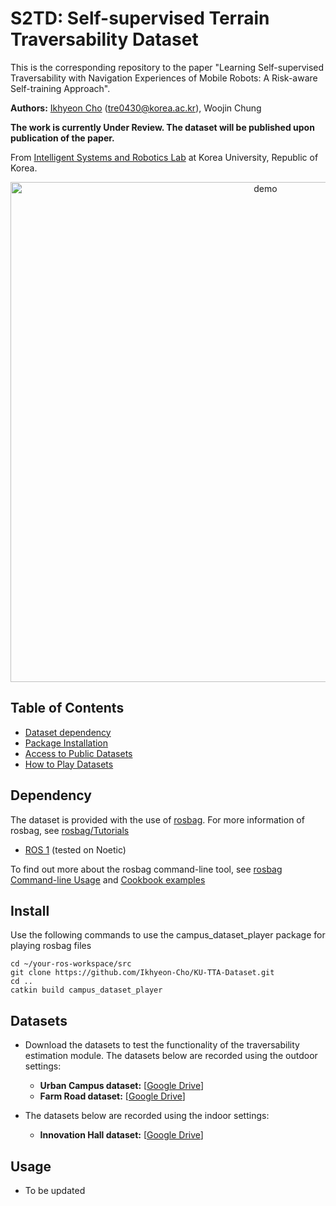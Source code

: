 # S2TD: Self-supervised Terrain Traversability Dataset


This is the corresponding repository to the paper "Learning Self-supervised Traversability with Navigation Experiences of Mobile Robots: A Risk-aware Self-training Approach".

**Authors:** [Ikhyeon Cho]() ([tre0430@korea.ac.kr](mailto:tre0430@korea.ac.kr)), Woojin Chung

**The work is currently Under Review. The dataset will be published upon publication of the paper.**

From [Intelligent Systems and Robotics Lab](https://www.isr.korea.ac.kr/) at Korea University, Republic of Korea.

<p align='center'>
    <img src="./config/Learned LiDAR Traversability (Urban Campus).gif" alt="demo" width="800"/>
</p>

## Table of Contents
  - [Dataset dependency](#dependency)
  - [Package Installation](#install)
  - [Access to Public Datasets](#datasets)
  - [How to Play Datasets](#usage)


## Dependency
The dataset is provided with the use of [rosbag](https://wiki.ros.org/rosbag). For more information of rosbag, see [rosbag/Tutorials](https://wiki.ros.org/rosbag/Tutorials)
- [ROS 1](https://wiki.ros.org/noetic/Installation/Ubuntu) (tested on Noetic)

To find out more about the rosbag command-line tool, see [rosbag Command-line Usage](https://wiki.ros.org/rosbag/Commandline) and [Cookbook examples](https://wiki.ros.org/rosbag/Cookbook)
## Install
Use the following commands to use the campus_dataset_player package for playing rosbag files
  ```
  cd ~/your-ros-workspace/src
  git clone https://github.com/Ikhyeon-Cho/KU-TTA-Dataset.git
  cd ..
  catkin build campus_dataset_player
  ```

## Datasets
  * Download the datasets to test the functionality of the traversability estimation module. The datasets below are recorded using the outdoor settings:
    - **Urban Campus dataset:** [[Google Drive](https://drive.google.com/drive/folders/15gFqs8lKcpjT9-ycEXlfCmOTBPYSgqBJ?usp=sharing)]
    - **Farm Road dataset:** [[Google Drive](https://drive.google.com/drive/folders/15gFqs8lKcpjT9-ycEXlfCmOTBPYSgqBJ?usp=sharing)]

  * The datasets below are recorded using the indoor settings:
    - **Innovation Hall dataset:** [[Google Drive](https://drive.google.com/drive/folders/15gFqs8lKcpjT9-ycEXlfCmOTBPYSgqBJ?usp=sharing)]


## Usage
- To be updated
